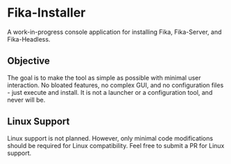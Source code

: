 # Fika-Installer

A work-in-progress console application for installing Fika, Fika-Server, and Fika-Headless.

## Objective

The goal is to make the tool as simple as possible with minimal user interaction. No bloated features, no complex GUI, and no configuration files - just execute and install. It is not a launcher or a configuration tool, and never will be.

## Linux Support

Linux support is not planned. However, only minimal code modifications should be required for Linux compatibility. Feel free to submit a PR for Linux support.
